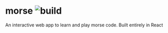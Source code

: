 # morse ![build](https://github.com/Anh-KNguyen/morse/workflows/build/badge.svg)
An interactive web app to learn and play morse code. Built entirely in React

